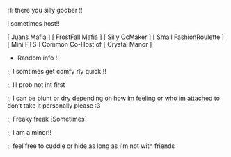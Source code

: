 Hi there you silly goober !!

I sometimes host!! 

[ Juans Mafia ] [ FrostFall Mafia ] [ Silly OcMaker ] [ Small FashionRoulette ] [ Mini FTS ]
Common Co-Host of [ Crystal Manor ]
+ Random info !!

;; I somtimes get comfy rly quick !! 

;; Ill prob not int first 

;; I can be blunt or dry depending on how im feeling or who im attached to don’t take it personally please :3 

;; Freaky freak [Sometimes]

;; I am a minor!! 

;; feel free to cuddle or hide as long as i'm not with friends
